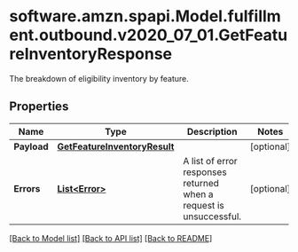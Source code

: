 # software.amzn.spapi.Model.fulfillment.outbound.v2020_07_01.GetFeatureInventoryResponse
The breakdown of eligibility inventory by feature.

## Properties

Name | Type | Description | Notes
------------ | ------------- | ------------- | -------------
**Payload** | [**GetFeatureInventoryResult**](GetFeatureInventoryResult.md) |  | [optional] 
**Errors** | [**List&lt;Error&gt;**](Error.md) | A list of error responses returned when a request is unsuccessful. | [optional] 

[[Back to Model list]](../README.md#documentation-for-models) [[Back to API list]](../README.md#documentation-for-api-endpoints) [[Back to README]](../README.md)

